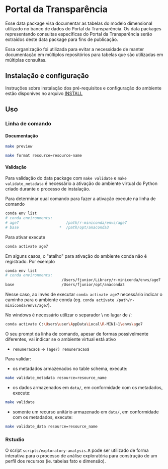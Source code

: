# Portal da Transparência

Esse data package visa documentar as tabelas do modelo dimensional utilizado no banco de dados do Portal da Transparência. 
Os data packages representando consultas específicas do Portal da Transparência serão extraídos deste data package para fins de publicação.

Essa organização foi utilizada para evitar a necessidade de manter documentação em múltiplos repositórios para tabelas que são utilizadas em múltiplas consultas.

## Instalação e configuração

Instruções sobre instalação dos pré-requisitos e configuração do ambiente estão disponíves no arquivo [INSTALL](INSTALL.md)

## Uso

### Linha de comando

#### Documentação

```bash
make preview
```

```bash
make format resource=resource-name
```

#### Validação

Para validação do data package com `make validate` e `make validate_metadata` é necessário a ativação do ambiente virtual do Python criado durante o processo de instalação.

Para determinar qual comando para fazer a ativação execute na linha de comando

```bash
conda env list
# conda environments:
# age7                     /path/r-miniconda/envs/age7
# base                  *  /path/opt/anaconda3
```

Para ativar execute

```bash
conda activate age7
```

Em alguns casos, o "atalho" para ativação do ambiente conda não é registrado. Por exemplo

```bash
conda env list
# conda environments:
                         /Users/fjunior/Library/r-miniconda/envs/age7
base                     /Users/fjunior/opt/anaconda3
```

Nesse caso, ao invés de executar `conda activate age7`  necessário indicar o caminho para o ambiente conda (eg. `conda activate /path/r-miniconda/envs/age7`).

No windows é necessário utilizar o separador \ no lugar de /:

```bash
conda activate C:\Users\user\AppData\Local\R-MINI~1\envs\age7
```

O seu prompt da linha de comando, apesar de formas possivelmente diferentes, vai indicar se o ambiente virtual está ativo

- `remuneracao$` -> `(age7) remuneracao$`

Para validar: 

 - os metadados armazenados no table schema, execute:

```bash
make validate_metadata resource=resource_name
```

 - os dados armazenados em `data/`, em conformidade com os metadados, execute:

```bash
make validate
```

 - somente um recurso unitário armazenado em `data/`, em conformidade com os metadados, execute:

```bash
make validate_data resource=resource_name
```

### Rstudio

O script `scripts/exploratory-analysis.R` pode ser utilizado de forma interativa para o processo de análise exploratória para construção de um perfil dos recursos (ie. tabelas fato e dimensão).









